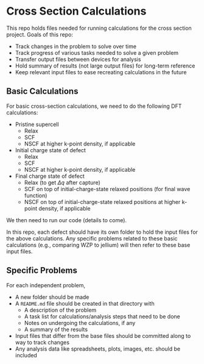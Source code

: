 # Cross Section Calculations

This repo holds files needed for running calculations for the cross section project. Goals of this repo:
* Track changes in the problem to solve over time
* Track progress of various tasks needed to solve a given problem
* Transfer output files between devices for analysis
* Hold summary of results (not large output files) for long-term reference
* Keep relevant input files to ease recreating calculations in the future

## Basic Calculations

For basic cross-section calculations, we need to do the following DFT calculations:
* Pristine supercell
   * Relax
   * SCF
   * NSCF at higher k-point density, if applicable
* Initial charge state of defect
   * Relax
   * SCF
   * NSCF at higher k-point density, if applicable
* Final charge state of defect
   * Relax (to get $\Delta q$ after capture)
   * SCF on top of initial-charge-state relaxed positions (for final wave function)
   * NSCF on top of initial-charge-state relaxed positions at higher k-point density, if applicable

We then need to run our code (details to come).

In this repo, each defect should have its own folder to hold the input files for the above calculations. Any specific problems related to these basic calculations (e.g., comparing WZP to jellium) will then refer to these base input files.
   
## Specific Problems

For each independent problem,
* A new folder should be made
* A `README.md` file should be created in that directory with
  * A description of the problem
  * A task list for calculations/analysis steps that need to be done
  * Notes on undergoing the calculations, if any
  * A summary of the results
* Input files that differ from the base files should be committed along to way to track changes
* Any analysis data like spreadsheets, plots, images, etc. should be included
